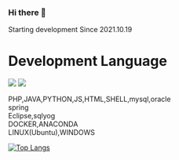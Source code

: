 ### Hi there 👋

Starting development Since 2021.10.19  
<!--
https://shields.io/
https://simpleicons.org/
<img src="https://img.shields.io/badge/표시할이름(dwdwd)-색상(777BB4)?style=for-the-badge&logo=기술스택아이콘(PHP)&logoColor=(로고색상)white">
-->

# Development Language  
<img src="https://img.shields.io/badge/PHP-777BB4?style=for-the-badge&logo=PHP&logoColor=white">     
<img src="https://img.shields.io/badge/JAVA-007396?style=for-the-badge&logo=java&logoColor=white">


PHP,JAVA,PYTHON,JS,HTML,SHELL,mysql,oracle  
spring  
Eclipse,sqlyog  
DOCKER,ANACONDA  
LINUX(Ubuntu),WINDOWS  


[![Top Langs](https://github-readme-stats.vercel.app/api/top-langs/?username=kim089912)](https://github.com/anuraghazra/github-readme-stats)

<!--
**kim089912/kim089912** is a ✨ _special_ ✨ repository because its `README.md` (this file) appears on your GitHub profile.

Here are some ideas to get you started:

- 🔭 I’m currently working on ...
- 🌱 I’m currently learning ...
- 👯 I’m looking to collaborate on ...
- 🤔 I’m looking for help with ...
- 💬 Ask me about ...
- 📫 How to reach me: ...
- 😄 Pronouns: ...
- ⚡ Fun fact: ...
-->


